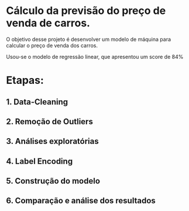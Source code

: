 # Cálculo da previsão do preço de venda de carros.

<p>O objetivo desse projeto é desenvolver um modelo de máquina para calcular o preço de venda dos carros.</p> 
<p>Usou-se o modelo de regressão linear, que apresentou um score de 84%</p> 
<h1>Etapas: </h1>
<h2>1. Data-Cleaning</h2>
<h2>2. Remoção de Outliers</h2>
<h2>3. Análises exploratórias</h2>
<h2>4. Label Encoding</h2>
<h2>5. Construção do modelo</h2>
<h2>6. Comparação e análise dos resultados</h2>

